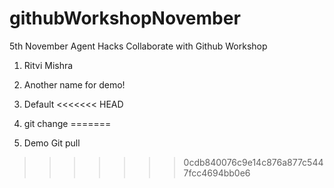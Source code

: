 # githubWorkshopNovember
5th November Agent Hacks Collaborate with Github Workshop

1. Ritvi Mishra
2. Another name for demo!
3. Default
<<<<<<< HEAD

5. git change
=======
4. Demo Git pull
>>>>>>> 0cdb840076c9e14c876a877c5447fcc4694bb0e6
